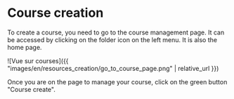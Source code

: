 # Course creation

To create a course, you need to go to the course management page. It can be accessed by clicking on the folder icon on the left menu. It is also the home page.

![Vue sur courses]({{ "images/en/resources_creation/go_to_course_page.png" | relative_url }})

Once you are on the page to manage your course, click on the green button "Course create".

